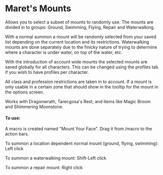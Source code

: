 # Maret's Mounts

Allows you to select a subset of mounts to randomly use. The mounts are divided in to groups: Ground, Swimming, Flying, Repair and Waterwalking.

With a normal summon a mount will be randomly selected from your saved list depending on the current location and its restrictions. Waterwalking mounts are done separately due to the finicky nature of trying to determine where a character is under water, on top of the water, etc. 

With the introduction of account wide mounts the selected mounts are saved globally for all characters. This can be changed using the profiles tab if you wish to have profiles per character.

All class and profession restrictions are taken in to account. If a mount is only usable in a certain zone that should show in the tooltip for the mount in the options screen.

Works with Dragonwrath, Tarecgosa's Rest, and items like Magic Broom and Shimmering Moonstone.

#### To use:
A macro is created named "Mount Your Face". Drag it from /macro to the action bars.

To summon a location dependent normal mount (ground, flying, swimming): Left click

To summon a waterwalking mount: Shift-Left click

To summon a repair mount: Right click
